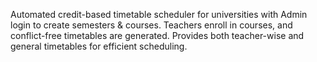 Automated credit-based timetable scheduler for universities with Admin login to create semesters & courses. Teachers enroll in courses, and conflict-free timetables are generated. Provides both teacher-wise and general timetables for efficient scheduling.
